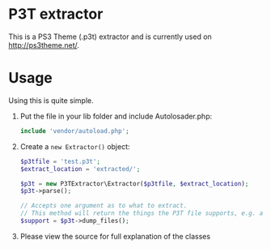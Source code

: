 P3T extractor
======

This is a PS3 Theme (.p3t) extractor and is currently used on http://ps3theme.net/.

Usage
==

Using this is quite simple.

 1. Put the file in your lib folder and include Autolosader.php:
 
    ```php
    include 'vendor/autoload.php';
    ```
 2. Create a `new Extractor()` object: 
 
    ```php
    $p3tfile = 'test.p3t';
    $extract_location = 'extracted/';

    $p3t = new P3TExtractor\Extractor($p3tfile, $extract_location);
    $p3t->parse();

    // Accepts one argument as to what to extract.
    // This method will return the things the P3T file supports, e.g. audio and/or dynamic
    $support = $p3t->dump_files();
    ```
 3. Please view the source for full explanation of the classes
